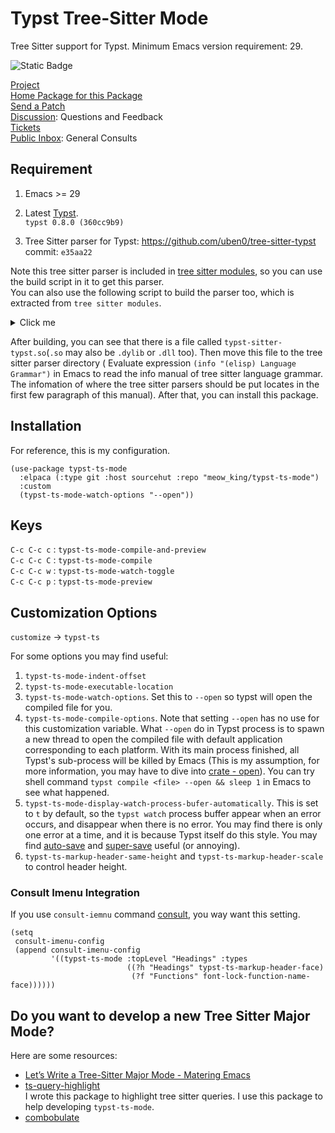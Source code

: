 # Typst Tree-Sitter Mode

Tree Sitter support for Typst. Minimum Emacs version requirement: 29.  

![Static Badge](https://img.shields.io/badge/Made_with-Emacs-purple)

[Project](https://sr.ht/~meow_king/typst-mode)  
[Home Package for this Package](https://git.sr.ht/~meow_king/typst-ts-mode)  
[Send a Patch](https://lists.sr.ht/~meow_king/dev)  
[Discussion](https://lists.sr.ht/~meow_king/discussion): Questions and Feedback  
[Tickets](https://todo.sr.ht/~meow_king/typst-ts-mode)  
[Public Inbox](https://lists.sr.ht/~meow_king/public-inbox): General Consults

## Requirement

1. Emacs >= 29

2. Latest [Typst](https://github.com/typst/typst).  
`typst 0.8.0 (360cc9b9)`

3. Tree Sitter parser for Typst: https://github.com/uben0/tree-sitter-typst  
commit: `e35aa22`

Note this tree sitter parser is included in [tree sitter modules](https://github.com/casouri/tree-sitter-module), so you can use the build script 
in it to get this parser.  
You can also use the following script to build the parser too, which is extracted 
from `tree sitter modules`.  
<details>
  <summary>Click me</summary>
  
*Note*, you should change the extension of `libtree-sitter-typst.so` from `so` to `dylib`(Darwin) or 
`dll`(Windows) to match your system specification.

```shell
git clone --depth=1 --single-branch -b master git@github.com:uben0/tree-sitter-typst.git

cd tree-sitter-typst/src
cc -fPIC -c -I. parser.c

# Compile scanner.c.
if test -f scanner.c
then
    cc -fPIC -c -I. scanner.c
fi

# Compile scanner.cc.
if test -f scanner.cc
then
    c++ -fPIC -I. -c scanner.cc
fi

# Link.
if test -f scanner.cc
then
    c++ -fPIC -shared *.o -o "libtree-sitter-typst.so"
else
    cc -fPIC -shared *.o -o "libtree-sitter-typst.so"
fi
```

</details>


After building, you can see that there is a file called `typst-sitter-typst.so`(`.so` may also be `.dylib` or `.dll` too). Then move this file to the tree sitter parser directory ( Evaluate expression `(info "(elisp) Language Grammar")` in Emacs to read the info manual of tree sitter language grammar. The infomation of where the tree sitter parsers should be put locates in the first few paragraph of this manual). After that, you can install this package. 

## Installation

For reference, this is my configuration.
``` emacs-lisp
(use-package typst-ts-mode
  :elpaca (:type git :host sourcehut :repo "meow_king/typst-ts-mode")
  :custom
  (typst-ts-mode-watch-options "--open"))
```

## Keys

`C-c C-c c` : `typst-ts-mode-compile-and-preview`  
`C-c C-c C` : `typst-ts-mode-compile`  
`C-c C-c w` : `typst-ts-mode-watch-toggle`  
`C-c C-c p` : `typst-ts-mode-preview`  

## Customization Options

`customize` -> `typst-ts`

For some options you may find useful:
1. `typst-ts-mode-indent-offset`
2. `typst-ts-mode-executable-location`
3. `typst-ts-mode-watch-options`. Set this to `--open` so typst will open the compiled
file for you.
4. `typst-ts-mode-compile-options`. Note that setting `--open` has no use for this
customization variable. What `--open` do in Typst process is to spawn a new thread 
to open the compiled file with default application corresponding to each platform. With its
main process finished,  all Typst's sub-process will be killed by Emacs (This is my assumption,
for more information, you may have to dive into [crate - open](https://crates.io/crates/open)).
You can try shell command `typst compile <file> --open && sleep 1` in Emacs to see what happened. 
5. `typst-ts-mode-display-watch-process-bufer-automatically`. This is set to `t` by
default, so the `typst watch` process buffer appear when an error occurs, and disappear
when there is no error. You may find there is only one error at a time, and it is
because Typst itself do this style. You may find [auto-save](https://github.com/manateelazycat/auto-save)
and [super-save](https://github.com/bbatsov/super-save) useful (or annoying).
6. `typst-ts-markup-header-same-height` and `typst-ts-markup-header-scale` to control header height. 

### Consult Imenu Integration
If you use `consult-iemnu`
command [consult](https://github.com/minad/consult), you way want this setting.
``` emacs-lisp
(setq
 consult-imenu-config
 (append consult-imenu-config
         '((typst-ts-mode :topLevel "Headings" :types
                          ((?h "Headings" typst-ts-markup-header-face)
                           (?f "Functions" font-lock-function-name-face))))))
```

## Do you want to develop a new Tree Sitter Major Mode?

Here are some resources:
- [Let’s Write a Tree-Sitter Major Mode - Matering Emacs](https://www.masteringemacs.org/article/lets-write-a-treesitter-major-mode)
- [ts-query-highlight](https://sr.ht/~meow_king/ts-query-highlight/)  
  I wrote this package to highlight tree sitter queries. I use this package to help
developing `typst-ts-mode`.
- [combobulate](https://github.com/mickeynp/combobulate)
